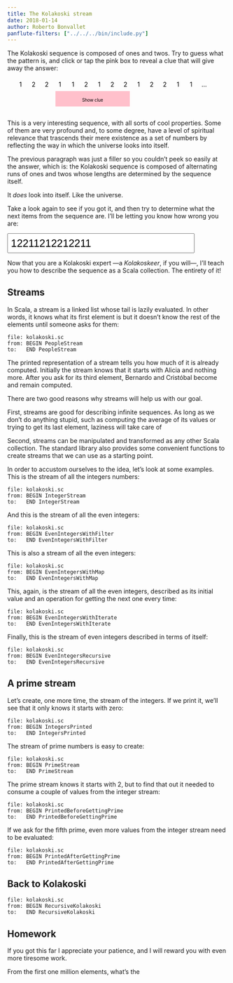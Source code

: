```yaml
---
title: The Kolakoski stream
date: 2018-01-14
author: Roberto Bonvallet
panflute-filters: ["../../../bin/include.py"]
---
```


The Kolakoski sequence is composed of ones and twos.
Try to guess what the pattern is,
and click or tap the pink box to reveal a clue
that will give away the answer:

<svg width="480" height="80">
  <g id="seq">
    <text text-anchor="middle" x="30"  y="20">1</text>
    <text text-anchor="middle" x="60"  y="20">2</text>
    <text text-anchor="middle" x="90"  y="20">2</text>
    <text text-anchor="middle" x="120" y="20">1</text>
    <text text-anchor="middle" x="150" y="20">1</text>
    <text text-anchor="middle" x="180" y="20">2</text>
    <text text-anchor="middle" x="210" y="20">1</text>
    <text text-anchor="middle" x="240" y="20">2</text>
    <text text-anchor="middle" x="270" y="20">2</text>
    <text text-anchor="middle" x="300" y="20">1</text>
    <text text-anchor="middle" x="330" y="20">2</text>
    <text text-anchor="middle" x="360" y="20">2</text>
    <text text-anchor="middle" x="390" y="20">1</text>
    <text text-anchor="middle" x="420" y="20">1</text>
    <text text-anchor="middle" x="450" y="20">…</text>
  </g>
  <g id="runs" visibility="hidden">
    <line x1="15"  x2="15"  y1="40" y2="60" stroke="black"></line>
    <line x1="45"  x2="45"  y1="40" y2="60" stroke="black"></line>
    <line x1="105" x2="105" y1="40" y2="60" stroke="black"></line>
    <line x1="165" x2="165" y1="40" y2="60" stroke="black"></line>
    <line x1="195" x2="195" y1="40" y2="60" stroke="black"></line>
    <line x1="225" x2="225" y1="40" y2="60" stroke="black"></line>
    <line x1="285" x2="285" y1="40" y2="60" stroke="black"></line>
    <line x1="315" x2="315" y1="40" y2="60" stroke="black"></line>
    <line x1="375" x2="375" y1="40" y2="60" stroke="black"></line>
    <line x1="435" x2="435" y1="40" y2="60" stroke="black"></line>
    <text text-anchor="middle" x="30"  y="54" font-size="0.7em">1</text>
    <text text-anchor="middle" x="75"  y="54" font-size="0.7em">2</text>
    <text text-anchor="middle" x="135" y="54" font-size="0.7em">2</text>
    <text text-anchor="middle" x="180" y="54" font-size="0.7em">1</text>
    <text text-anchor="middle" x="210" y="54" font-size="0.7em">1</text>
    <text text-anchor="middle" x="255" y="54" font-size="0.7em">2</text>
    <text text-anchor="middle" x="300" y="54" font-size="0.7em">1</text>
    <text text-anchor="middle" x="345" y="54" font-size="0.7em">2</text>
    <text text-anchor="middle" x="405" y="54" font-size="0.7em">2</text>
  </g>
  <g id="uncover">
    <rect x="110" width="170" y="30" height="35" fill="pink"></rect>
    <text text-anchor="middle" x="195" y="54" font-size="0.7em">Show clue</text>
  </g>
</svg>
<script>
  const uncover = document.getElementById("uncover");
  const runs    = document.getElementById("runs");
  uncover.addEventListener('mouseover', () => {
    uncover.style.cursor = 'pointer';
  })
  uncover.addEventListener('click', () => {
    uncover.style.visibility = 'hidden';
    runs   .style.visibility = 'visible';
  });
</script>

This is a very interesting sequence,
with all sorts of cool properties.
Some of them are very profound
and, to some degree, have a level of spiritual relevance
that trascends their mere existence
as a set of numbers
by reflecting the way in which the universe looks into itself.

The previous paragraph was just a filler
so you couldn’t peek so easily at the answer, which is:
the Kolakoski sequence is composed of alternating runs of ones and twos
whose lengths are determined by the sequence itself.

It _does_ look into itself. Like the universe.

Take a look again to see if you got it,
and then try to determine what the next items from the sequence are.
I’ll be letting you know how wrong you are:

<style>
  #kolatry {
    width: 85%;
    font-size: 24px;
    padding: 0.5ex;
  }
  #kolastatus {
    font-size: 16px;
  }
</style>
<input id="kolatry" value="12211212212211" style=""></input>
<span id="kolastatus"></span>
<script>
  const kolatry    = document.getElementById('kolatry');
  const kolastatus = document.getElementById('kolastatus');
  const solution = "122112122122112112212112122112112122122112122121121122122112122122112112122121122122112122122112112212112122";
  kolatry.value = solution.substr(0, 14);

  function handleGuess () {
    const value = kolatry.value.replace(/\D/g, "");
    if      (value.length > solution.length) setKolawidgets('Enough!', 'silver')
    else if (value.search(/[3-90]/) !== -1)  setKolawidgets('💩', 'indianred');
    else if (solution.startsWith(value))     setKolawidgets(':)', 'palegreen');
    else                                     setKolawidgets(':(', 'salmon');

  }
  function setKolawidgets(text, color) {
    kolastatus.innerText = text;
    kolatry.style.backgroundColor = color;
  }

  handleGuess();
  kolatry.addEventListener('keyup', handleGuess);
</script>

Now that you are a Kolakoski expert
—a _Kolakoskeer_, if you will—,
I’ll teach you how to describe the sequence as a Scala collection.
The entirety of it!

Streams
-------

In Scala, a stream is a linked list whose tail is lazily evaluated.
In other words, it knows what its first element is
but it doesn’t know the rest of the elements until someone asks for them:

~~~~ {.include .scala}
file: kolakoski.sc
from: BEGIN PeopleStream
to:   END PeopleStream
~~~~

The printed representation of a stream
tells you how much of it is already computed.
Initially the stream knows that it starts with Alicia and nothing more.
After you ask for its third element,
Bernardo and Cristóbal become and remain computed.

There are two good reasons why streams will help us with our goal.

First, streams are good for describing infinite sequences.
As long as we don’t do anything stupid,
such as computing the average of its values
or trying to get its last element,
laziness will take care of 

Second, streams can be manipulated and transformed as any other Scala collection.
The standard library also provides some convenient functions
to create streams that we can use as a starting point.

In order to accustom ourselves to the idea,
let’s look at some examples.
This is the stream of all the integers numbers:

~~~~ {.include .scala}
file: kolakoski.sc
from: BEGIN IntegerStream
to:   END IntegerStream
~~~~

And this is the stream of all the even integers:

~~~~ {.include .scala}
file: kolakoski.sc
from: BEGIN EvenIntegersWithFilter
to:   END EvenIntegersWithFilter
~~~~

This is also a stream of all the even integers:

~~~~ {.include .scala}
file: kolakoski.sc
from: BEGIN EvenIntegersWithMap
to:   END EvenIntegersWithMap
~~~~

This, again, is the stream of all the even integers,
described as its initial value
and an operation for getting the next one every time:

~~~~ {.include .scala}
file: kolakoski.sc
from: BEGIN EvenIntegersWithIterate
to:   END EvenIntegersWithIterate
~~~~

Finally, this is the stream of even integers
described in terms of itself:

~~~~ {.include .scala}
file: kolakoski.sc
from: BEGIN EvenIntegersRecursive
to:   END EvenIntegersRecursive
~~~~

A prime stream
--------------

Let’s create, one more time, the stream of the integers.
If we print it, we’ll see that it only knows it starts with zero:

~~~~ {.include .scala}
file: kolakoski.sc
from: BEGIN IntegersPrinted
to:   END IntegersPrinted
~~~~

The stream of prime numbers is easy to create:

~~~~ {.include .scala}
file: kolakoski.sc
from: BEGIN PrimeStream
to:   END PrimeStream
~~~~

The prime stream knows it starts with 2,
but to find that out it needed to consume
a couple of values from the integer stream:

~~~~ {.include .scala}
file: kolakoski.sc
from: BEGIN PrintedBeforeGettingPrime
to:   END PrintedBeforeGettingPrime
~~~~

If we ask for the fifth prime,
even more values from the integer stream
need to be evaluated:

~~~~ {.include .scala}
file: kolakoski.sc
from: BEGIN PrintedAfterGettingPrime
to:   END PrintedAfterGettingPrime
~~~~

Back to Kolakoski
-----------------


~~~~ {.include .scala}
file: kolakoski.sc
from: BEGIN RecursiveKolakoski
to:   END RecursiveKolakoski
~~~~



Homework
--------
If you got this far I appreciate your patience,
and I will reward you with even more tiresome work.

From the first one million elements,
what’s the 





